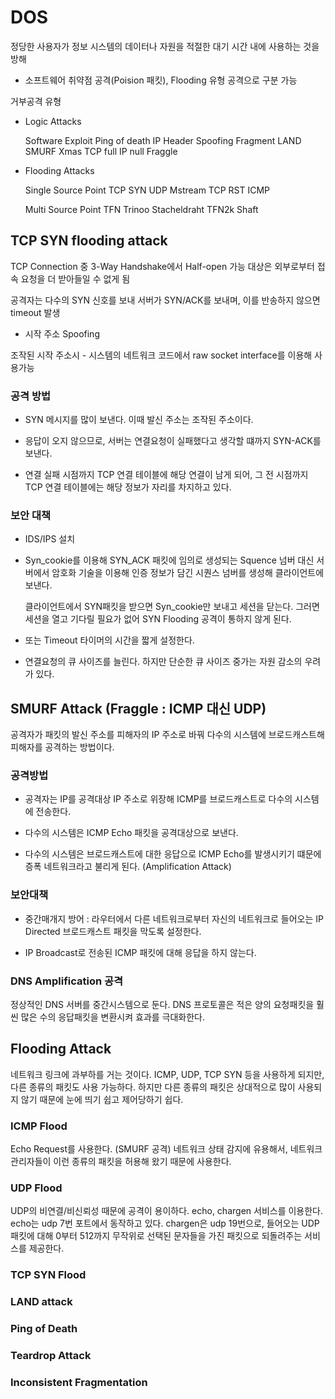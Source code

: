 # DOS

정당한 사용자가 정보 시스템의 데이터나 자원을 적절한 대기 시간 내에 사용하는 것을 방해

* 소프트웨어 취약점 공격(Poision 패킷), Flooding 유형 공격으로 구분 가능

거부공격 유형

* Logic Attacks

    Software Exploit
        Ping of death
    IP Header Spoofing
        Fragment
        LAND
        SMURF
        Xmas
        TCP full
        IP null
        Fraggle

* Flooding Attacks

    Single Source Point
        TCP SYN
        UDP
        Mstream
        TCP RST
        ICMP

    Multi Source Point
        TFN
        Trinoo
        Stacheldraht
        TFN2k
        Shaft

## TCP SYN flooding attack

TCP Connection 중 3-Way Handshake에서 Half-open 가능
대상은 외부로부터 접속 요청을 더 받아들일 수 없게 됨

공격자는 다수의 SYN 신호를 보내 서버가 SYN/ACK를 보내며, 이를 반송하지 않으면 timeout 발생

* 시작 주소 Spoofing

조작된 시작 주소시 - 시스템의 네트워크 코드에서 raw socket interface를 이용해 사용가능

### 공격 방법

* SYN 메시지를 많이 보낸다. 이때 발신 주소는 조작된 주소이다.

* 응답이 오지 않으므로, 서버는 연결요청이 실패했다고 생각할 떄까지 SYN-ACK를 보낸다.

* 연결 실패 시점까지 TCP 연결 테이블에 해당 연결이 남게 되어, 그 전 시점까지 TCP 연결 테이블에는 해당 정보가 자리를 차지하고 있다.

### 보안 대책

* IDS/IPS 설치

* Syn_cookie를 이용해 SYN_ACK 패킷에 임의로 생성되는 Squence 넘버 대신 서버에서 암호화 기술을 이용해 인증 정보가 담긴 시퀀스 넘버를 생성해 클라이언트에 보낸다.

    클라이언트에서 SYN패킷을 받으면 Syn_cookie만 보내고 세션을 닫는다. 그러면 세션을 열고 기다릴 필요가 없어 SYN Flooding 공격이 통하지 않게 된다.

* 또는 Timeout 타이머의 시간을 짧게 설정한다.

* 연결요청의 큐 사이즈를 늘린다. 하지만 단순한 큐 사이즈 중가는 자원 감소의 우려가 있다.

## SMURF Attack (Fraggle : ICMP 대신 UDP)

공격자가 패킷의 발신 주소를 피해자의 IP 주소로 바꿔 다수의 시스템에 브로드캐스트해 피해자를 공격하는 방법이다.

### 공격방법

* 공격자는 IP를 공격대상 IP 주소로 위장해 ICMP를 브로드캐스트로 다수의 시스템에 전송한다.

* 다수의 시스템은 ICMP Echo 패킷을 공격대상으로 보낸다.

* 다수의 시스템은 브로드캐스트에 대한 응답으로 ICMP Echo를 발생시키기 떄문에 증폭 네트워크라고 불리게 된다. (Amplification Attack)

### 보안대책

* 중간매개지 방어 : 라우터에서 다른 네트워크로부터 자신의 네트워크로 들어오는 IP Directed 브로드캐스트 패킷을 막도록 설정한다.

* IP Broadcast로 전송된 ICMP 패킷에 대해 응답을 하지 않는다.

### DNS Amplification 공격

정상적인 DNS 서버를 중간시스템으로 둔다. DNS 프로토콜은 적은 양의 요청패킷을 훨씬 많은 수의 응답패킷을 변환시켜 효과를 극대화한다.

## Flooding Attack

네트워크 링크에 과부하를 거는 것이다.
ICMP, UDP, TCP SYN 등을 사용하게 되지만, 다른 종류의 패킷도 사용 가능하다.
하지만 다른 종류의 패킷은 상대적으로 많이 사용되지 않기 때문에 눈에 띄기 쉽고 제어당하기 쉽다.

### ICMP Flood

Echo Request를 사용한다. (SMURF 공격)
네트워크 상태 감지에 유용해서, 네트워크 관리자들이 이런 종류의 패킷을 허용해 왔기 때문에 사용한다.

### UDP Flood

UDP의 비연결/비신뢰성 때문에 공격이 용이하다.
echo, chargen 서비스를 이용한다.
echo는 udp 7번 포트에서 동작하고 있다.
chargen은 udp 19번으로, 들어오는 UDP 패킷에 대해 0부터 512까지 무작위로 선택된 문자들을 가진 패킷으로 되돌려주는 서비스를 제공한다.

### TCP SYN Flood



### LAND attack

### Ping of Death

### Teardrop Attack

### Inconsistent Fragmentation